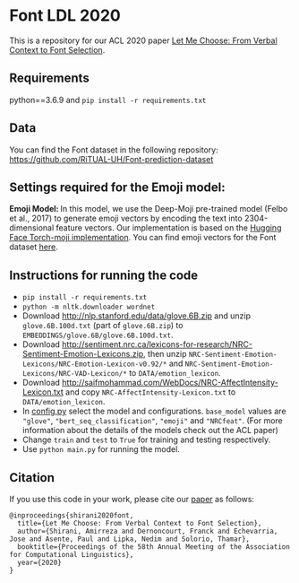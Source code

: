 
# Font LDL 2020
This is a repository for our ACL 2020 paper [Let Me Choose: From Verbal Context to Font Selection](https://arxiv.org/abs/2005.01151).


## Requirements

python==3.6.9 and `pip install -r requirements.txt`

## Data
You can find the Font dataset in the following repository: https://github.com/RiTUAL-UH/Font-prediction-dataset

## Settings required for the Emoji model:
<b> Emoji Model: </b> In this model, we use the Deep-Moji pre-trained model (Felbo et al., 2017) to generate emoji vectors by encoding the text into 2304-dimensional feature vectors. Our implementation is based on the [Hugging Face Torch-moji implementation](https://github.com/huggingface/torchMoji/blob/master/examples/encode_texts.py). 
You can find emoji vectors for the Font dataset <a href="Font_LDL/DATA/deepmoji_feats/">here</a>. 

## Instructions for running the code
- `pip install -r requirements.txt`
- `python -m nltk.downloader wordnet`
- Download http://nlp.stanford.edu/data/glove.6B.zip and unzip `glove.6B.100d.txt` (part of `glove.6B.zip`) to `EMBEDDINGS/glove.6B/glove.6B.100d.txt`.
- Download http://sentiment.nrc.ca/lexicons-for-research/NRC-Sentiment-Emotion-Lexicons.zip, then unzip `NRC-Sentiment-Emotion-Lexicons/NRC-Emotion-Lexicon-v0.92/*` and `NRC-Sentiment-Emotion-Lexicons/NRC-VAD-Lexicon/*` to `DATA/emotion_lexicon`.
- Download http://saifmohammad.com/WebDocs/NRC-AffectIntensity-Lexicon.txt and copy `NRC-AffectIntensity-Lexicon.txt` to `DATA/emotion_lexicon`.
- In <a href="Font_LDL/config.py">config.py</a> select the model and configurations. `base_model` values are `"glove"`, `"bert_seq_classification"`, `"emoji"` and `"NRCfeat"`. (For more information about the details of the models check out the ACL paper)
- Change `train` and `test` to `True` for training and testing respectively. 
- Use `python main.py` for running the model. 

## Citation

If you use this code in your work, please cite our [paper](https://arxiv.org/abs/2005.01151) as follows:

```
@inproceedings{shirani2020font,
  title={Let Me Choose: From Verbal Context to Font Selection},
  author={Shirani, Amirreza and Dernoncourt, Franck and Echevarria, Jose and Asente, Paul and Lipka, Nedim and Solorio, Thamar},
  booktitle={Proceedings of the 58th Annual Meeting of the Association for Computational Linguistics},
  year={2020}
}
```
